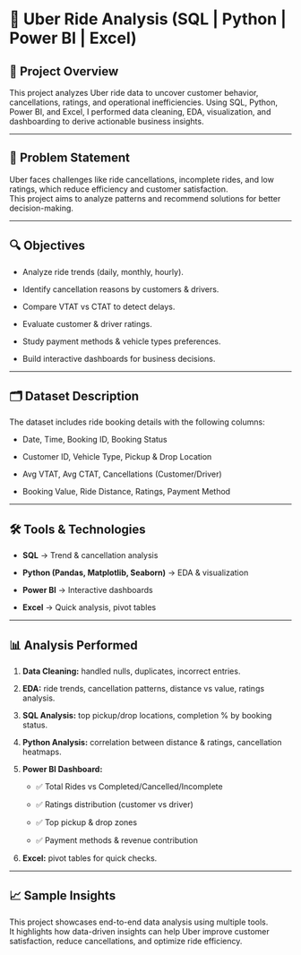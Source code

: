 # 🚖 Uber Ride Analysis (SQL | Python | Power BI | Excel)

## 📌 Project Overview

This project analyzes Uber ride data to uncover customer behavior, cancellations, ratings, and operational inefficiencies. Using SQL, Python, Power BI, and Excel, I performed data cleaning, EDA, visualization, and dashboarding to derive actionable business insights.

----------

## 🎯 Problem Statement

Uber faces challenges like ride cancellations, incomplete rides, and low ratings,  which reduce efficiency and customer satisfaction.  
This project aims to analyze patterns and recommend solutions for better decision-making.

----------

## 🔍 Objectives

-   Analyze ride trends (daily, monthly, hourly).
    
-   Identify  cancellation reasons by customers & drivers.
    
-   Compare VTAT vs CTAT to detect delays.
    
-   Evaluate customer & driver ratings.
    
-   Study payment methods & vehicle types preferences.
    
-   Build interactive dashboards for business decisions.
    

----------

## 🗂 Dataset Description

The dataset includes ride booking details with the following columns:

-   Date, Time, Booking ID, Booking Status
    
-   Customer ID, Vehicle Type, Pickup & Drop Location
    
-   Avg VTAT, Avg CTAT, Cancellations (Customer/Driver)
    
-   Booking Value, Ride Distance, Ratings, Payment Method
    

----------

## 🛠 Tools & Technologies

-   **SQL** → Trend & cancellation analysis
    
-   **Python (Pandas, Matplotlib, Seaborn)** → EDA & visualization
    
-   **Power BI** → Interactive dashboards
    
-   **Excel** → Quick analysis, pivot tables
    

----------

## 📊 Analysis Performed

1.  **Data Cleaning:** handled nulls, duplicates, incorrect entries.
    
2.  **EDA:** ride trends, cancellation patterns, distance vs value, ratings analysis.
    
3.  **SQL Analysis:** top pickup/drop locations, completion % by booking status.
    
4.  **Python Analysis:** correlation between distance & ratings, cancellation heatmaps.
    
5.  **Power BI Dashboard:**
    
    -   ✅ Total Rides vs Completed/Cancelled/Incomplete
        
    -   ✅ Ratings distribution (customer vs driver)
        
    -   ✅ Top pickup & drop zones
        
    -   ✅ Payment methods & revenue contribution
        
6.  **Excel:** pivot tables for quick checks.
    

----------

## 📈 Sample Insights



This project showcases end-to-end data analysis using multiple tools.  
It highlights how data-driven insights can help Uber improve customer satisfaction, reduce cancellations, and optimize ride efficiency.
